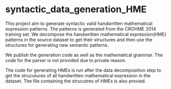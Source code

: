 # syntactic_data_generation_HME
This project aim to generate syntactic valid handwritten mathematical expression patterns. The patterns is generated from the CROHME 2014 training set. We decompose the handwritten mathematical expression(HME) patterns in the source dataset to get their structures and then use the structures for generating new semantic patterns.

We publish the generation code as well as the mathematical grammar. The code for the parser is not provided due to private reason. 

The code for generating HMEs is run after the data decomposition step to get the strucutures of all handwritten mathematical expression in the dataset. The file containing the strucutres of HMEs is also provied.
